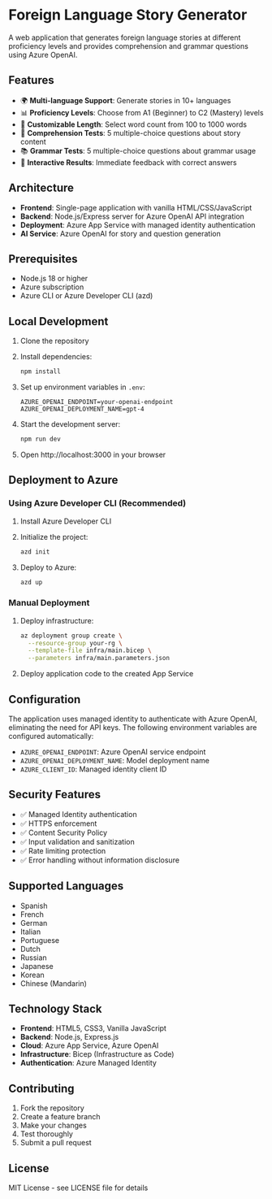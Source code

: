 # Foreign Language Story Generator

A web application that generates foreign language stories at different proficiency levels and provides comprehension and grammar questions using Azure OpenAI.

## Features

- 🌍 **Multi-language Support**: Generate stories in 10+ languages
- 📊 **Proficiency Levels**: Choose from A1 (Beginner) to C2 (Mastery) levels
- 📝 **Customizable Length**: Select word count from 100 to 1000 words
- 🧠 **Comprehension Tests**: 5 multiple-choice questions about story content
- 📚 **Grammar Tests**: 5 multiple-choice questions about grammar usage
- 🎯 **Interactive Results**: Immediate feedback with correct answers

## Architecture

- **Frontend**: Single-page application with vanilla HTML/CSS/JavaScript
- **Backend**: Node.js/Express server for Azure OpenAI API integration
- **Deployment**: Azure App Service with managed identity authentication
- **AI Service**: Azure OpenAI for story and question generation

## Prerequisites

- Node.js 18 or higher
- Azure subscription
- Azure CLI or Azure Developer CLI (azd)

## Local Development

1. Clone the repository
2. Install dependencies:
   ```bash
   npm install
   ```

3. Set up environment variables in `.env`:
   ```
   AZURE_OPENAI_ENDPOINT=your-openai-endpoint
   AZURE_OPENAI_DEPLOYMENT_NAME=gpt-4
   ```

4. Start the development server:
   ```bash
   npm run dev
   ```

5. Open http://localhost:3000 in your browser

## Deployment to Azure

### Using Azure Developer CLI (Recommended)

1. Install Azure Developer CLI
2. Initialize the project:
   ```bash
   azd init
   ```

3. Deploy to Azure:
   ```bash
   azd up
   ```

### Manual Deployment

1. Deploy infrastructure:
   ```bash
   az deployment group create \
     --resource-group your-rg \
     --template-file infra/main.bicep \
     --parameters infra/main.parameters.json
   ```

2. Deploy application code to the created App Service

## Configuration

The application uses managed identity to authenticate with Azure OpenAI, eliminating the need for API keys. The following environment variables are configured automatically:

- `AZURE_OPENAI_ENDPOINT`: Azure OpenAI service endpoint
- `AZURE_OPENAI_DEPLOYMENT_NAME`: Model deployment name
- `AZURE_CLIENT_ID`: Managed identity client ID

## Security Features

- ✅ Managed Identity authentication
- ✅ HTTPS enforcement
- ✅ Content Security Policy
- ✅ Input validation and sanitization
- ✅ Rate limiting protection
- ✅ Error handling without information disclosure

## Supported Languages

- Spanish
- French
- German
- Italian
- Portuguese
- Dutch
- Russian
- Japanese
- Korean
- Chinese (Mandarin)

## Technology Stack

- **Frontend**: HTML5, CSS3, Vanilla JavaScript
- **Backend**: Node.js, Express.js
- **Cloud**: Azure App Service, Azure OpenAI
- **Infrastructure**: Bicep (Infrastructure as Code)
- **Authentication**: Azure Managed Identity

## Contributing

1. Fork the repository
2. Create a feature branch
3. Make your changes
4. Test thoroughly
5. Submit a pull request

## License

MIT License - see LICENSE file for details